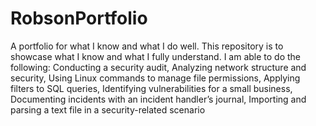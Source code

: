 # RobsonPortfolio
A portfolio for what I know and what I do well. This repository is to showcase what I know and what I fully understand. I am able to do the following:
Conducting a security audit, Analyzing network structure and security, Using Linux commands to manage file permissions, Applying filters to SQL queries, Identifying vulnerabilities for a small business, Documenting incidents with an incident handler’s journal, Importing and parsing a text file in a security-related scenario
